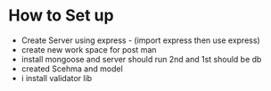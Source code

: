 # How to Set up 
- Create Server using express - (import express then use express)
- create new work space for post man 
- install mongoose and server should run 2nd and 1st should be db 
- created Scehma and model   
- i install validator lib